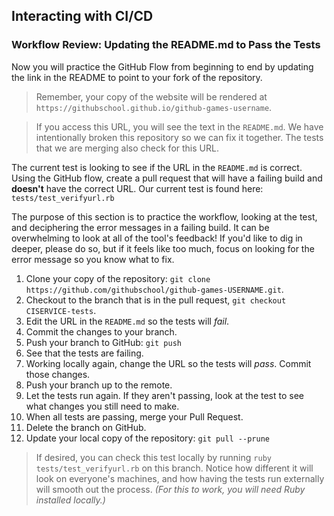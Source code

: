 ## Interacting with CI/CD

### Workflow Review: Updating the README.md to Pass the Tests

Now you will practice the GitHub Flow from beginning to end by updating the link in the README to point to your fork of the repository.

> Remember, your copy of the website will be rendered at `https://githubschool.github.io/github-games-username`.

> If you access this URL, you will see the text in the `README.md`. We have intentionally broken this repository so we can fix it together. The tests that we are merging also check for this URL.

The current test is looking to see if the URL in the `README.md` is correct. Using the GitHub flow, create a pull request that will have a failing build and **doesn't** have the correct URL. Our current test is found here: `tests/test_verifyurl.rb`

The purpose of this section is to practice the workflow, looking at the test, and deciphering the error messages in a failing build. It can be overwhelming to look at all of the tool's feedback! If you'd like to dig in deeper, please do so, but if it feels like too much, focus on looking for the error message so you know what to fix.


1. Clone your copy of the repository: `git clone https://github.com/githubschool/github-games-USERNAME.git`.
1. Checkout to the branch that is in the pull request, `git checkout CISERVICE-tests`.
1. Edit the URL in the `README.md` so the tests will _fail_.
1. Commit the changes to your branch.
1. Push your branch to GitHub: `git push`
1. See that the tests are failing. 
1. Working locally again, change the URL so the tests will _pass_. Commit those changes. 
1. Push your branch up to the remote.
1. Let the tests run again. If they aren't passing, look at the test to see what changes you still need to make.
1. When all tests are passing, merge your Pull Request.
1. Delete the branch on GitHub.
1. Update your local copy of the repository: `git pull --prune`

> If desired, you can check this test locally by running `ruby tests/test_verifyurl.rb` on this branch. Notice how different it will look on everyone's machines, and how having the tests run externally will smooth out the process. _(For this to work, you will need Ruby installed locally.)_
